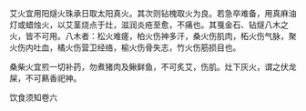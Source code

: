 艾火宜用阳燧火珠承日取太阳真火。其次则钻槐取火为良。若急卒难备，用真麻油灯或蜡烛火，以艾茎烧点于灶，滋润炎疮至愈，不痛也。其戛金石、钻燧八木之火，皆不可用。八木者：松火难瘥，柏火伤神多汗，桑火伤肌肉，柘火伤气脉，聚火伤内吐血，橘火伤营卫经络，榆火伤骨失志，竹火伤筋损目也。

桑柴火宜煎一切补药，勿煮猪肉及鳅鲜鱼，不可炙艾，伤肌。灶下灰火，谓之伏龙屎，不可爇香祀神。

饮食须知卷六